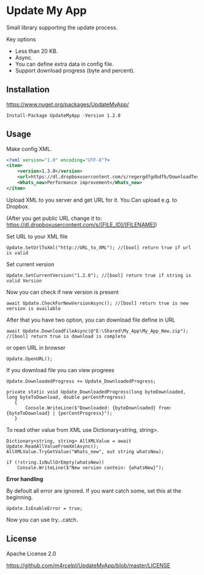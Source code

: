 # Update My App
Small library supporting the update process. 

Key options

* Less than 20 KB.
* Async.
* You can define extra data in config file.
* Support download progress (byte and percent).

## Installation
https://www.nuget.org/packages/UpdateMyApp/

```
Install-Package UpdateMyApp -Version 1.2.0
```


## Usage


Make config XML.

```XML
<?xml version="1.0" encoding="UTF-8"?>
<item>
    <version>1.3.0</version>
    <url>https://dl.dropboxusercontent.com/s/regergdfgdbdfb/DownloadTest.zip</url>
    <Whats_new>Performance improvement</Whats_new>
</item>
```

Upload XML to you server and get URL for it. You Can upload e.g. to Dropbox. 

(After you get public URL change it to: https://dl.dropboxusercontent.com/s/[FILE_ID]/[FILENAME]) 

Set URL to your XML file

```CSharp
Update.SetUrlToXml("http://URL_to_XML"); //[bool] return true if url is valid
```
Set current version

```CSharp
Update.SetCurrentVersion("1.2.0"); //[bool] return true if string is valid Version
```

Now you can check if new version is present
```CSharp
await Update.CheckForNewVersionAsync(); //[bool] return true is new version is available
```
 After that you have two option, you can download file define in URL
 ```CSharp
await Update.DownloadFileAsync(@"E:\Shared\My_App\My_App_New.zip"); //[bool] return true is download is complete
 ```
 or open URL in browser
 ```CSharp
 Update.OpenURL();
 ```

 If you download file you can view progrees
 ```CSharp
 Update.DownloadedProgress += Update_DownloadedProgress;

 private static void Update_DownloadedProgress(long byteDownloaded, long byteToDownload, double perCentProgress)
    {
        Console.WriteLine($"Downloaded: {byteDownloaded} from: {byteToDownload} | {perCentProgress}");
    }
 ```
To read other value from XML use Dictionary<string, string>.
```CSharp
Dictionary<string, string> AllXMLValue = await Update.ReadAllValueFromXmlAsync();
AllXMLValue.TryGetValue("Whats_new", out string whatsNew);

if (!string.IsNullOrEmpty(whatsNew))
    Console.WriteLine($"New version contein: {whatsNew}");
```


**Error handling**

By defoult all error are ignored. If you want catch some, set this at the beginning.
```CSharp
Update.IsEnableError = true;
```
Now you can use try...catch.



## License
Apache License 2.0

https://github.com/m4rcelpl/UpdateMyApp/blob/master/LICENSE